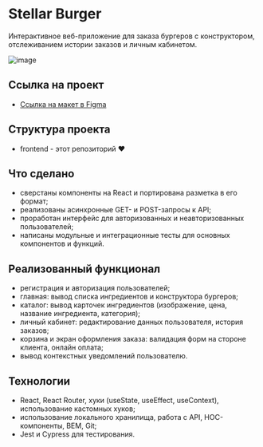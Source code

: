 # Stellar Burger

Интерактивное веб-приложение для заказа бургеров с конструктором, отслеживанием истории заказов и личным кабинетом.

![image](https://github.com/intredd/stellar-burger/assets/119800161/143d9c70-d6bc-4d31-bb94-0171041ccf90)

## Ссылка на проект

- [Ссылка на макет в Figma](https://www.figma.com/design/vIywAvqfkOIRWGOkfOnReY/React-Fullstack_-Проектные-задачи-(3-месяца)_external_link?node-id=108717-4270&t=ISgGgsrRuWRbrtkg-0)

## Структура проекта

- frontend - этот репозиторий ❤️

## Что сделано

- сверстаны компоненты на React и портирована разметка в его формат;
- реализованы асинхронные GET- и POST-запросы к API;
- проработан интерфейс для авторизованных и неавторизованных пользователей;
- написаны модульные и интеграционные тесты для основных компонентов и функций.

## Реализованный функционал

- регистрация и авторизация пользователей;
- главная: вывод списка ингредиентов и конструктора бургеров;
- каталог: вывод карточек ингредиентов (изображение, цена, название ингредиента, категория);
- личный кабинет: редактирование данных пользователя, история заказов;
- корзина и экран оформления заказа: валидация форм на стороне клиента, онлайн оплата;
- вывод контекстных уведомлений пользователю.

## Технологии

- React, React Router, хуки (useState, useEffect, useContext), использование кастомных хуков;
- использование локального хранилища, работа с API, HOC-компоненты, BEM, Git;
- Jest и Cypress для тестирования.
